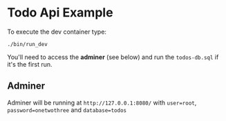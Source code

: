 # Todo Api Example

To execute the dev container type:

`./bin/run_dev`

You'll need to access the **adminer** (see below) and run the `todos-db.sql` if it's the first run.

## Adminer
Adminer will be running at `http://127.0.0.1:8080/` with `user=root`, `password=onetwothree` and `database=todos`